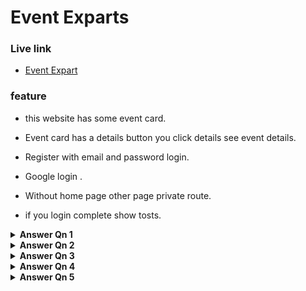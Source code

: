 # Event Exparts

### Live link
- [Event Expart](http://localhost:5173/)

### feature
- this website has some event card.

- Event card has a details button you click details see event details.

- Register with email and password login.

- Google login .

- Without home page other page private route.

- if you login complete show tosts. 

<details><summary><b>Answer Qn 1</b></summary>
<p>

#### Answer: A:{}

<i>diclar a variable greeting, then set value emtye object.so answer {}</i>

</p>
</details>

<details><summary><b>Answer Qn 2</b></summary>
<p>

#### Answer: C:"12"

<i>this function return sum of number, call this function pass paramiter one integar and one string, integar and string sum return string, so answer "12"</i>

</p>
</details>

<details><summary><b>Answer Qn 3</b></summary>
<p>

#### Answer: A: ['🍕', '🍫', '🥑', '🍔']

<i>diclar a array food,then diclar a object favoriteFood food[0] , console food, so answer A</i>

</p>
</details>

<details><summary><b>Answer Qn 4</b></summary>
<p>

#### Answer: B: Hi there, undefined 

<i>this function give one peramiter and return hi there and name, call this function pass no peramiter.and console this Hi there, undefined</i>

</p>
</details>

<details><summary><b>Answer Qn 5</b></summary>
<p>

#### Answer: C: 3

<i>diclar a var count and one array nums, if loop get num then count increment 1. so count console 3  </i>

</p>
</details>
